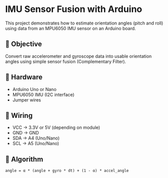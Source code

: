 # IMU Sensor Fusion with Arduino

This project demonstrates how to estimate orientation angles (pitch and roll) using data from an MPU6050 IMU sensor on an Arduino board.

## 🎯 Objective

Convert raw accelerometer and gyroscope data into usable orientation angles using simple sensor fusion (Complementary Filter).

## 🔧 Hardware

- Arduino Uno or Nano
- MPU6050 IMU (I2C interface)
- Jumper wires

## 📐 Wiring

- VCC → 3.3V or 5V (depending on module)
- GND → GND
- SDA → A4 (Uno/Nano)
- SCL → A5 (Uno/Nano)

## 🧠 Algorithm

```text
angle = α * (angle + gyro * dt) + (1 - α) * accel_angle
